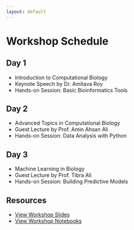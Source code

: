 ```yaml
---
layout: default
---
```


# Workshop Schedule

## Day 1
- Introduction to Computational Biology
- Keynote Speech by Dr. Amitava Roy
- Hands-on Session: Basic Bioinformatics Tools

## Day 2
- Advanced Topics in Computational Biology
- Guest Lecture by Prof. Amin Ahsan Ali
- Hands-on Session: Data Analysis with Python

## Day 3
- Machine Learning in Biology
- Guest Lecture by Prof. Tibra Ali
- Hands-on Session: Building Predictive Models

## Resources
- [View Workshop Slides](#)
- [View Workshop Notebooks](#)
